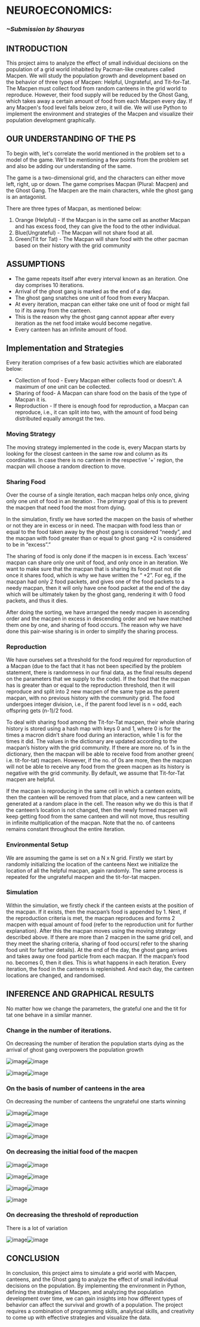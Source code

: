 <!-- # BCS-Takneek-PS-2023
This is a repo containing the code and the documentation for the BCS PS, Takneek 2023.
 -->
# NEUROECONOMICS:

### _~Submission by Shauryas_

## INTRODUCTION

This project aims to analyze the effect of small individual decisions on the population of a grid world inhabited by Pacman-like creatures called Macpen. We will study the population growth and development based on the behavior of three types of Macpen: Helpful, Ungrateful, and Tit-for-Tat. The Macpen must collect food from random canteens in the grid world to reproduce. However, their food supply will be reduced by the Ghost Gang, which takes away a certain amount of food from each Macpen every day. If any Macpen's food level falls below zero, it will die. We will use Python to implement the environment and strategies of the Macpen and visualize their population development graphically.

## OUR UNDERSTANDING OF THE PS

To begin with, let's correlate the world mentioned in the problem set to a model of the game. We’ll be mentioning a few points from the problem set and also be adding our understanding of the same.

The game is a two-dimensional grid, and the characters can either move left, right, up or down. The game comprises Macpan (Plural: Macpen) and the Ghost Gang. The Macpen are the main characters, while the ghost gang is an antagonist. 

There are three types of Macpan, as mentioned below:
1. Orange (Helpful) - If the Macpan is in the same cell as another Macpan and has excess food, they can give the food to the other individual. 
2. Blue(Ungrateful) - The Macpan will not share food at all.
3. Green(Tit for Tat) - The Macpan will share food with the other pacman based on their history with the grid community


## ASSUMPTIONS

- The game repeats itself after every interval known as an iteration. One day comprises 10 iterations.
- Arrival of the ghost gang is marked as the end of a day.
- The ghost gang snatches one unit of food from every Macpan.
- At every iteration, macpan can either take one unit of food or might fail to if its away from the canteen.
- This is the reason why the ghost gang cannot appear after every iteration as the net food intake would become negative.
- Every canteen has an infinite amount of food.

## Implementation and Strategies

Every iteration comprises of a few basic activities which are elaborated below:

- Collection of food - Every Macpan either collects food or doesn't. A maximum of one unit can be collected.
- Sharing of food- A Macpan can share food on the basis of the type of Macpan it is.
- Reproduction - If there is enough food for reproduction, a Macpan can reproduce, i.e., it can split into two, with the amount of food being distributed equally amongst the two.


### Moving Strategy
The moving strategy implemented in the code is, every Macpan starts by looking for the closest canteen in the same row and column as its coordinates. In case there is no canteen in the respective  '+' region, the macpan will choose a random direction to move.


### Sharing Food
Over the course of a single iteration, each macpan helps only once, giving only one unit of food in an iteration . The primary goal of this is to prevent the macpen that need food the most from dying.

In the simulation, firstly we have sorted the macpen on the basis of whether or not they are in excess or in need.
The macpan with food less than or equal to the food taken away by the ghost gang is considered “needy”, and the macpan with food greater than or equal to ghost gang +2 is considered to be in “excess”.”

The sharing of food is only done if the macpen is in excess. Each ‘excess’ macpan can share only one unit of food, and only once in an iteration. We want to make sure that the macpan that is sharing its food must not die once it shares food, which is why we have written the “ +2”. For eg, if the macpan had only 2 food packets, and gives one of the food packets to a needy macpan, then it will only have one food packet at the end of the day which will be ultimately taken by the ghost gang, rendering it with 0 food packets, and thus it dies. 

After doing the sorting, we have arranged the needy macpen in ascending order and the macpen in excess in descending order and we have matched them one by one, and sharing of food occurs. The reason why we have done this pair-wise sharing is in order to simplify the sharing process.
 
### Reproduction
We have ourselves set a threshold for the food required for reproduction of a Macpan (due to the fact that it has not been specified by the problem statement, there is randomness in our final data, as the final results depend on the parameters that we supply to the code). If the food that the macpan has is greater than or equal to the reproduction threshold, then it will reproduce and split into 2 new macpen of the same type as the parent macpan, with no previous history with the community grid. The food undergoes integer division, i.e., if the parent food level is n = odd, each offspring gets (n-1)/2 food.

To deal with sharing food among the Tit-for-Tat macpen, their whole sharing history is stored using a hash map with keys 0 and 1, where 0 is for the times a macron didn’t share food during an interaction, while 1 is for the times it did. The values in the dictionary are updated according to the macpan’s history with the grid community. If there are more no. of 1s in the dictionary, then the macpan will be able to receive food from another green( i.e. tit-for-tat) macpen. However, if the no. of 0s are more, then the macpan will not be able to receive any food from the green macpen as its history is negative with the grid community. By default, we assume that Tit-for-Tat macpen are helpful.

If the macpan is reproducing in the same cell in which a canteen exists, then the canteen will be removed from that place, and a new canteen will be generated at a random place in the cell. The reason why we do this is that if the canteen’s location is not changed, then the newly formed macpen will keep getting food from the same canteen and will not move, thus resulting in infinite multiplication of the macpan. Note that the no. of canteens remains constant throughout the entire iteration.

### Environmental Setup
We are assuming the game is set on a N x N grid.
Firstly we start by randomly initializing the location of the canteens
Next we initialize the location of all the helpful macpan, again randomly. The same process is repeated for the ungrateful macpen and the tit-for-tat macpen.

### Simulation
Within the simulation, we firstly check if the canteen exists at the position of the macpan. If it exists, then the macpan’s food is appended by 1. Next, if the reproduction criteria is met, the macpan reproduces and forms 2 macpen with equal amount of food (refer to the reproduction unit for further explanation). After this the macpan moves using the moving strategy described above. If there are more than 2 macpen in the same grid cell, and they meet the sharing criteria, sharing of food occurs( refer to the sharing food unit for further details). At the end of the day, the ghost gang arrives and takes away one food particle from each macpan. If the macpan’s food no. becomes 0, then it dies. This is what happens in each iteration. Every iteration, the food in the canteens is replenished. And each day, the canteen locations are changed, and randomised. 

## INFERENCE  AND GRAPHICAL RESULTS

No matter how we change the parameters, the grateful one and the tit for tat one behave in a similar manner.


### Change in the number of iterations.

On decreasing the number of iteration the population starts dying as the arrival of ghost gang overpowers the population growth

![image](https://user-images.githubusercontent.com/123170794/229419346-b68d7bd4-5445-4c87-a3df-ab1adf183e36.png)![image](https://user-images.githubusercontent.com/123170794/229419649-e82b8085-1340-46a4-a770-249e95976932.png)

![image](https://user-images.githubusercontent.com/123170794/229419755-dc77bf18-8442-4804-8763-2807670e0445.png)![image](https://user-images.githubusercontent.com/123170794/229419763-53e98975-c0bd-4aaa-9a92-ff2f320afe93.png)

### On the basis of number of canteens in the area

On decreasing the number of canteens the ungrateful one starts winning 

![image](https://user-images.githubusercontent.com/123170794/229419829-a12433ca-6dec-4efd-ab18-9eb41ded2379.png)![image](https://user-images.githubusercontent.com/123170794/229419849-2a9b6819-462b-422a-beac-415cda30a427.png)


![image](https://user-images.githubusercontent.com/123170794/229419944-7a1130dd-0328-4561-8e12-ee2c75c00646.png)![image](https://user-images.githubusercontent.com/123170794/229419958-e710f49a-817a-4453-99b0-7365758fb206.png)


![image](https://user-images.githubusercontent.com/123170794/229419976-0c79eb97-58f9-4d34-b8be-083d9d44d71f.png)![image](https://user-images.githubusercontent.com/123170794/229419995-b42c750e-7c60-4ae4-900d-3f94314feaa4.png)

### On decreasing the initial food of the macpen 

![image](https://user-images.githubusercontent.com/123170794/229420033-3bbd737d-5530-4784-b6c2-b6c31289ceeb.png)![image](https://user-images.githubusercontent.com/123170794/229420049-06769c39-0042-4297-bc82-a84c9023f079.png)

![image](https://user-images.githubusercontent.com/123170794/229420076-b627295f-e233-4bcd-90df-f51980ea548d.png)![image](https://user-images.githubusercontent.com/123170794/229420085-ebc7d2ce-7bcc-407d-a1fc-65e0604ccac8.png)

![image](https://user-images.githubusercontent.com/123170794/229420103-ff744cac-ebbb-40b1-8e7e-a6813b016a3f.png)![image](https://user-images.githubusercontent.com/123170794/229420119-970984be-53a8-4772-8fcf-3b39016bd7a8.png)

![image](https://user-images.githubusercontent.com/123170794/229420141-7da4aed6-205d-4d34-9a8e-aed82bd8c573.png)

### On decreasing the threshold of reproduction

There is a lot of variation

![image](https://user-images.githubusercontent.com/123170794/229420180-16a945db-9b04-4ef6-b2f8-7bbebc358622.png)![image](https://user-images.githubusercontent.com/123170794/229420204-20c26f90-c981-4662-b96f-421ceed3585d.png)

## CONCLUSION

In conclusion, this project aims to simulate a grid world with Macpen, canteens, and the Ghost gang to analyze the effect of small individual decisions on the population. By implementing the environment in Python, defining the strategies of Macpen, and analyzing the population development over time, we can gain insights into how different types of behavior can affect the survival and growth of a population. The project requires a combination of programming skills, analytical skills, and creativity to come up with effective strategies and visualize the data.
